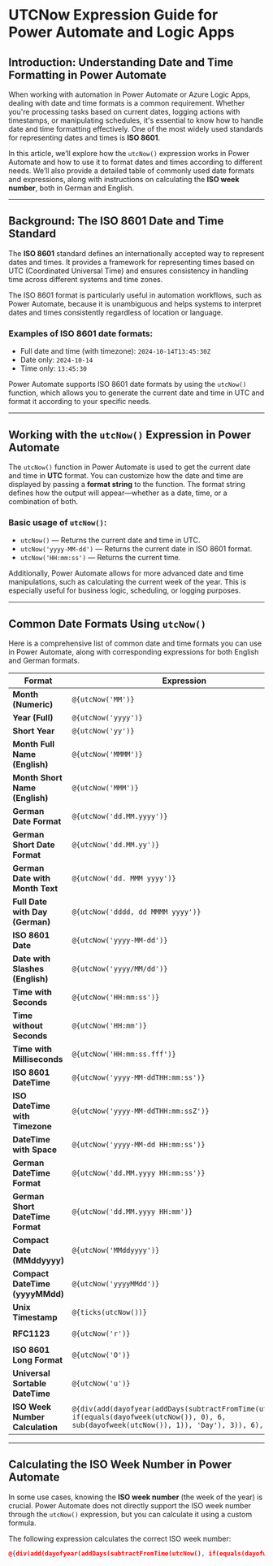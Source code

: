 # UTCNow Expression Guide for Power Automate and Logic Apps

## Introduction: Understanding Date and Time Formatting in Power Automate

When working with automation in Power Automate or Azure Logic Apps, dealing with date and time formats is a common requirement. Whether you're processing tasks based on current dates, logging actions with timestamps, or manipulating schedules, it's essential to know how to handle date and time formatting effectively. One of the most widely used standards for representing dates and times is **ISO 8601**.

In this article, we’ll explore how the `utcNow()` expression works in Power Automate and how to use it to format dates and times according to different needs. We’ll also provide a detailed table of commonly used date formats and expressions, along with instructions on calculating the **ISO week number**, both in German and English.

---

## Background: The ISO 8601 Date and Time Standard

The **ISO 8601** standard defines an internationally accepted way to represent dates and times. It provides a framework for representing times based on UTC (Coordinated Universal Time) and ensures consistency in handling time across different systems and time zones.

The ISO 8601 format is particularly useful in automation workflows, such as Power Automate, because it is unambiguous and helps systems to interpret dates and times consistently regardless of location or language.

### Examples of ISO 8601 date formats:
- Full date and time (with timezone): `2024-10-14T13:45:30Z`
- Date only: `2024-10-14`
- Time only: `13:45:30`

Power Automate supports ISO 8601 date formats by using the `utcNow()` function, which allows you to generate the current date and time in UTC and format it according to your specific needs.

---

## Working with the `utcNow()` Expression in Power Automate

The `utcNow()` function in Power Automate is used to get the current date and time in **UTC** format. You can customize how the date and time are displayed by passing a **format string** to the function. The format string defines how the output will appear—whether as a date, time, or a combination of both.

### Basic usage of `utcNow()`:
- `utcNow()` — Returns the current date and time in UTC.
- `utcNow('yyyy-MM-dd')` — Returns the current date in ISO 8601 format.
- `utcNow('HH:mm:ss')` — Returns the current time.

Additionally, Power Automate allows for more advanced date and time manipulations, such as calculating the current week of the year. This is especially useful for business logic, scheduling, or logging purposes.

---

## Common Date Formats Using `utcNow()`

Here is a comprehensive list of common date and time formats you can use in Power Automate, along with corresponding expressions for both English and German formats.

| Format                         | Expression                                    | Output (Example)          |
|---------------------------------|------------------------------------------------|---------------------------|
| **Month (Numeric)**             | `@{utcNow('MM')}`                             | `10`                      |
| **Year (Full)**                 | `@{utcNow('yyyy')}`                           | `2024`                    |
| **Short Year**                  | `@{utcNow('yy')}`                             | `24`                      |
| **Month Full Name (English)**   | `@{utcNow('MMMM')}`                           | `October`                 |
| **Month Short Name (English)**  | `@{utcNow('MMM')}`                            | `Oct`                     |
| **German Date Format**          | `@{utcNow('dd.MM.yyyy')}`                     | `14.10.2024`              |
| **German Short Date Format**    | `@{utcNow('dd.MM.yy')}`                       | `14.10.24`                |
| **German Date with Month Text** | `@{utcNow('dd. MMM yyyy')}`                   | `14. Okt 2024`            |
| **Full Date with Day (German)** | `@{utcNow('dddd, dd MMMM yyyy')}`             | `Montag, 14 Oktober 2024` |
| **ISO 8601 Date**               | `@{utcNow('yyyy-MM-dd')}`                     | `2024-10-14`              |
| **Date with Slashes (English)** | `@{utcNow('yyyy/MM/dd')}`                     | `2024/10/14`              |
| **Time with Seconds**           | `@{utcNow('HH:mm:ss')}`                       | `13:45:30`                |
| **Time without Seconds**        | `@{utcNow('HH:mm')}`                          | `13:45`                   |
| **Time with Milliseconds**      | `@{utcNow('HH:mm:ss.fff')}`                   | `13:45:30.123`            |
| **ISO 8601 DateTime**           | `@{utcNow('yyyy-MM-ddTHH:mm:ss')}`            | `2024-10-14T13:45:30`     |
| **ISO DateTime with Timezone**  | `@{utcNow('yyyy-MM-ddTHH:mm:ssZ')}`           | `2024-10-14T13:45:30Z`    |
| **DateTime with Space**         | `@{utcNow('yyyy-MM-dd HH:mm:ss')}`            | `2024-10-14 13:45:30`     |
| **German DateTime Format**      | `@{utcNow('dd.MM.yyyy HH:mm:ss')}`            | `14.10.2024 13:45:30`     |
| **German Short DateTime Format**| `@{utcNow('dd.MM.yyyy HH:mm')}`               | `14.10.2024 13:45`        |
| **Compact Date (MMddyyyy)**     | `@{utcNow('MMddyyyy')}`                       | `10142024`                |
| **Compact DateTime (yyyyMMdd)** | `@{utcNow('yyyyMMdd')}`                       | `20241014`                |
| **Unix Timestamp**              | `@{ticks(utcNow())}`                          | `1697294730`              |
| **RFC1123**                     | `@{utcNow('r')}`                              | `Mon, 14 Oct 2024 13:45:30 GMT` |
| **ISO 8601 Long Format**        | `@{utcNow('O')}`                              | `2024-10-14T13:45:30.1234567Z` |
| **Universal Sortable DateTime** | `@{utcNow('u')}`                              | `2024-10-14 13:45:30Z`    |
| **ISO Week Number Calculation** | `@{div(add(dayofyear(addDays(subtractFromTime(utcNow(), if(equals(dayofweek(utcNow()), 0), 6, sub(dayofweek(utcNow()), 1)), 'Day'), 3)), 6), 7)}` | `42` |

---

## Calculating the ISO Week Number in Power Automate

In some use cases, knowing the **ISO week number** (the week of the year) is crucial. Power Automate does not directly support the ISO week number through the `utcNow()` expression, but you can calculate it using a custom formula.

The following expression calculates the correct ISO week number:

```json
@{div(add(dayofyear(addDays(subtractFromTime(utcNow(), if(equals(dayofweek(utcNow()), 0), 6, sub(dayofweek(utcNow()), 1)), 'Day'), 3)), 6), 7)}
